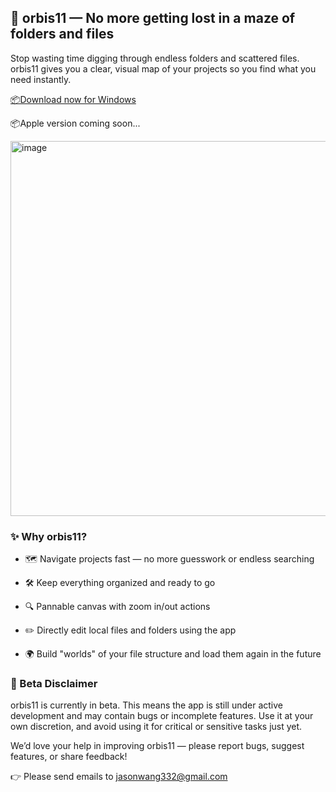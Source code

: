 ## 🚀 orbis11 — No more getting lost in a maze of folders and files
Stop wasting time digging through endless folders and scattered files. orbis11 gives you a clear, visual map of your projects so you find what you need instantly.

[📦Download now for Windows](https://github.com/jason0800/orbis11/releases/download/v1.0.0-beta/orbis11.Setup.1.0.0-beta.exe)

📦Apple version coming soon...

<img width="1130" height="600" alt="image" src="https://github.com/user-attachments/assets/a4282092-7f7e-40e9-91f6-4bb3c5a2e079" />

### ✨ Why orbis11?
- 🗺️ Navigate projects fast — no more guesswork or endless searching

- 🛠️ Keep everything organized and ready to go

- 🔍 Pannable canvas with zoom in/out actions

- ✏️ Directly edit local files and folders using the app

- 🌍 Build "worlds" of your file structure and load them again in the future

### 🚧 Beta Disclaimer
orbis11 is currently in beta. This means the app is still under active development and may contain bugs or incomplete features. Use it at your own discretion, and avoid using it for critical or sensitive tasks just yet.

We’d love your help in improving orbis11 — please report bugs, suggest features, or share feedback!

👉 Please send emails to jasonwang332@gmail.com
